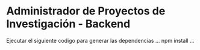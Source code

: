 # Administrador de Proyectos de Investigación - Backend

Ejecutar el siguiente codigo para generar las dependencias
...
npm install
...